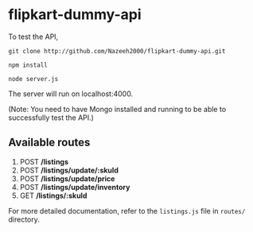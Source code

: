 # flipkart-dummy-api

To test the API,

`git clone http://github.com/Nazeeh2000/flipkart-dummy-api.git`

`npm install`

`node server.js`

The server will run on localhost:4000.

(Note: You need to have Mongo installed and running to be able to successfully test the API.)

## Available routes

1. POST **/listings**
2. POST **/listings/update/:skuId**
3. POST **/listings/update/price**
4. POST **/listings/update/inventory**
5. GET **/listings/:skuId**

For more detailed documentation, refer to the `listings.js` file in `routes/` directory.
